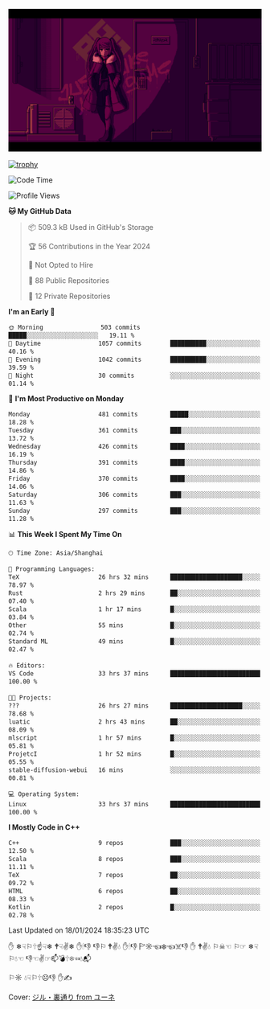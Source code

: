 ![](imgs/main.png)

[![trophy](https://github-profile-trophy.vercel.app/?username=NeilKleistGao&theme=dracula)](https://github.com/ryo-ma/github-profile-trophy)

<!--START_SECTION:waka-->
![Code Time](http://img.shields.io/badge/Code%20Time-547%20hrs%2048%20mins-blue)

![Profile Views](http://img.shields.io/badge/Profile%20Views-0-blue)

**🐱 My GitHub Data** 

> 📦 509.3 kB Used in GitHub's Storage 
 > 
> 🏆 56 Contributions in the Year 2024
 > 
> 🚫 Not Opted to Hire
 > 
> 📜 88 Public Repositories 
 > 
> 🔑 12 Private Repositories 
 > 
**I'm an Early 🐤** 

```text
🌞 Morning                503 commits         █████░░░░░░░░░░░░░░░░░░░░   19.11 % 
🌆 Daytime                1057 commits        ██████████░░░░░░░░░░░░░░░   40.16 % 
🌃 Evening                1042 commits        ██████████░░░░░░░░░░░░░░░   39.59 % 
🌙 Night                  30 commits          ░░░░░░░░░░░░░░░░░░░░░░░░░   01.14 % 
```
📅 **I'm Most Productive on Monday** 

```text
Monday                   481 commits         █████░░░░░░░░░░░░░░░░░░░░   18.28 % 
Tuesday                  361 commits         ███░░░░░░░░░░░░░░░░░░░░░░   13.72 % 
Wednesday                426 commits         ████░░░░░░░░░░░░░░░░░░░░░   16.19 % 
Thursday                 391 commits         ████░░░░░░░░░░░░░░░░░░░░░   14.86 % 
Friday                   370 commits         ████░░░░░░░░░░░░░░░░░░░░░   14.06 % 
Saturday                 306 commits         ███░░░░░░░░░░░░░░░░░░░░░░   11.63 % 
Sunday                   297 commits         ███░░░░░░░░░░░░░░░░░░░░░░   11.28 % 
```


📊 **This Week I Spent My Time On** 

```text
🕑︎ Time Zone: Asia/Shanghai

💬 Programming Languages: 
TeX                      26 hrs 32 mins      ████████████████████░░░░░   78.97 % 
Rust                     2 hrs 29 mins       ██░░░░░░░░░░░░░░░░░░░░░░░   07.40 % 
Scala                    1 hr 17 mins        █░░░░░░░░░░░░░░░░░░░░░░░░   03.84 % 
Other                    55 mins             █░░░░░░░░░░░░░░░░░░░░░░░░   02.74 % 
Standard ML              49 mins             █░░░░░░░░░░░░░░░░░░░░░░░░   02.47 % 

🔥 Editors: 
VS Code                  33 hrs 37 mins      █████████████████████████   100.00 % 

🐱‍💻 Projects: 
???                      26 hrs 27 mins      ████████████████████░░░░░   78.68 % 
luatic                   2 hrs 43 mins       ██░░░░░░░░░░░░░░░░░░░░░░░   08.09 % 
mlscript                 1 hr 57 mins        █░░░░░░░░░░░░░░░░░░░░░░░░   05.81 % 
ProjetcI                 1 hr 52 mins        █░░░░░░░░░░░░░░░░░░░░░░░░   05.55 % 
stable-diffusion-webui   16 mins             ░░░░░░░░░░░░░░░░░░░░░░░░░   00.81 % 

💻 Operating System: 
Linux                    33 hrs 37 mins      █████████████████████████   100.00 % 
```

**I Mostly Code in C++** 

```text
C++                      9 repos             ███░░░░░░░░░░░░░░░░░░░░░░   12.50 % 
Scala                    8 repos             ███░░░░░░░░░░░░░░░░░░░░░░   11.11 % 
TeX                      7 repos             ██░░░░░░░░░░░░░░░░░░░░░░░   09.72 % 
HTML                     6 repos             ██░░░░░░░░░░░░░░░░░░░░░░░   08.33 % 
Kotlin                   2 repos             █░░░░░░░░░░░░░░░░░░░░░░░░   02.78 % 
```




 Last Updated on 18/01/2024 18:35:23 UTC
<!--END_SECTION:waka-->

✋ ❄☟⚐🕆☝☟❄ 🕈☟✌❄ ✋🕯👎 👎⚐ 🕈✌💧 ✋🕯👎 🏱☼☜❄☜☠👎 ✋ 🕈✌💧 ⚐☠☜ ⚐☞ ❄☟⚐💧☜ 👎☜✌☞📫💣🕆❄☜💧📬

⚐☼ 💧☟⚐🕆☹👎 ✋✍

Cover: [ジル・裏通り from ユーネ](https://www.pixiv.net/artworks/62127066)
